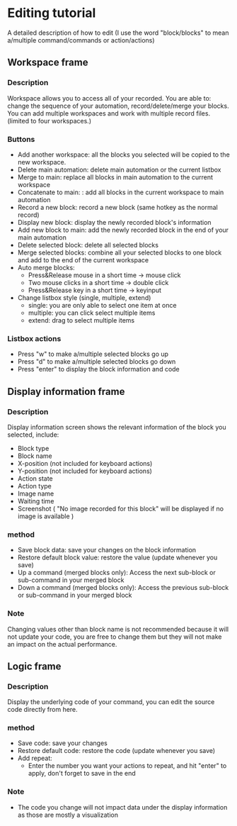 # Editing tutorial
A detailed description of how to edit
(I use the word "block/blocks" to mean a/multiple command/commands or action/actions)

## Workspace frame

### Description
Workspace allows you to access all of your recorded. You are able to: change the sequence of your automation, record/delete/merge your blocks. You can add multiple workspaces and work with multiple record files. (limited to four workspaces.)

### Buttons
- Add another workspace: all the blocks you selected will be copied to the new workspace.
- Delete main automation: delete main automation or the current listbox
- Merge to main: replace all blocks in main automation to the current workspace
- Concatenate to main: : add all blocks in the current workspace to main automation
- Record a new block: record a new block (same hotkey as the normal record)
- Display new block: display the newly recorded block's information
- Add new block to main: add the newly recorded block in the end of your main automation
- Delete selected block: delete all selected blocks
- Merge selected blocks: combine all your selected blocks to one block and add to the end of the current workspace
- Auto merge blocks: 
  - Press&Release mouse in a short time -> mouse click
  - Two mouse clicks in a short time -> double click
  - Press&Release key in a short time -> keyinput
- Change listbox style (single, multiple, extend)
  - single: you are only able to select one item at once
  - multiple: you can click select multiple items
  - extend: drag to select multiple items

### Listbox actions
- Press "w" to make a/multiple selected blocks go up
- Press "d" to make a/multiple selected blocks go down
- Press "enter" to display the block information and code

## Display information frame

### Description
Display information screen shows the relevant information of the block you selected, include:
- Block type
- Block name
- X-position (not included for keyboard actions)
- Y-position (not included for keyboard actions)
- Action state
- Action type
- Image name
- Waiting time
- Screenshot ( "No image recorded for this block" will be displayed if no image is available )

### method
- Save block data: save your changes on the block information 
- Restore default block value: restore the value (update whenever you save)
- Up a command (merged blocks only): Access the next sub-block or sub-command in your merged block
- Down a command (merged blocks only): Access the previous sub-block or sub-command in your merged block

### Note
Changing values other than block name is not recommended because it will not update your code, you are free to change them but they will not make an impact on the actual performance. 

## Logic frame

### Description
Display the underlying code of your command, you can edit the source code directly from here.

### method
- Save code: save your changes
- Restore default code: restore the code (update whenever you save)
- Add repeat: 
  - Enter the number you want your actions to repeat, and hit "enter" to apply, don't forget to save in the end

### Note
- The code you change will not impact data under the display information as those are mostly a visualization
